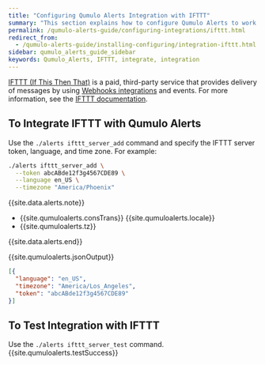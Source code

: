 ```yaml
---
title: "Configuring Qumulo Alerts Integration with IFTTT"
summary: "This section explains how to configure Qumulo Alerts to work with IFTTT."
permalink: /qumulo-alerts-guide/configuring-integrations/ifttt.html
redirect_from:
  - /qumulo-alerts-guide/installing-configuring/integration-ifttt.html
sidebar: qumulo_alerts_guide_sidebar
keywords: Qumulo_Alerts, IFTTT, integrate, integration
---
```


[IFTTT (If This Then That)](https://ifttt.com/) is a paid, third-party service that provides delivery of messages by using [Webhooks integrations](https://ifttt.com/maker_webhooks) and events. For more information, see the [IFTTT documentation](https://ifttt.com/docs).


## To Integrate IFTTT with Qumulo Alerts
Use the `./alerts ifttt_server_add` command and specify the IFTTT server token, language, and time zone. For example:

```bash
./alerts ifttt_server_add \
  --token abcABde12f3g4567CDE89 \
  --language en_US \
  --timezone "America/Phoenix"
```

{{site.data.alerts.note}}
<ul>
  <li>{{site.qumuloalerts.consTrans}} {{site.qumuloalerts.locale}}</li>
  <li>{{site.qumuloalerts.tz}}</li>
</ul>
{{site.data.alerts.end}}

{{site.qumuloalerts.jsonOutput}}

```json
[{
  "language": "en_US",
  "timezone": "America/Los_Angeles",
  "token": "abcABde12f3g4567CDE89"
}]
```

## To Test Integration with IFTTT
Use the `./alerts ifttt_server_test` command. {{site.qumuloalerts.testSuccess}}
